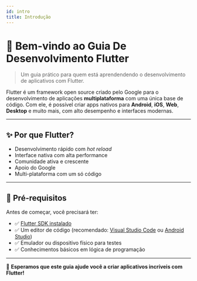 ```yaml
---
id: intro
title: Introdução
---
```


# 🚀 Bem-vindo ao Guia De Desenvolvimento Flutter

> Um guia prático para quem está aprendendendo o desenvolvimento de aplicativos com Flutter.

Flutter é um framework open source criado pelo Google para o desenvolvimento de aplicações **multiplataforma** com uma única base de código. Com ele, é possível criar apps nativos para **Android**, **iOS**, **Web**, **Desktop** e muito mais, com alto desempenho e interfaces modernas.

---

## ✨ Por que Flutter?

- Desenvolvimento rápido com _hot reload_
- Interface nativa com alta performance
- Comunidade ativa e crescente
- Apoio do Google
- Multi-plataforma com um só código

---

## 📌 Pré-requisitos

Antes de começar, você precisará ter:

- ✅ [Flutter SDK instalado](https://docs.flutter.dev/get-started/install)
- ✅ Um editor de código (recomendado: [Visual Studio Code](https://code.visualstudio.com/) ou [Android Studio](https://developer.android.com/studio))
- ✅ Emulador ou dispositivo físico para testes
- ✅ Conhecimentos básicos em lógica de programação

---

💙 **Esperamos que este guia ajude você a criar aplicativos incríveis com Flutter!**
